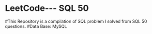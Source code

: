 # LeetCode--- SQL 50

#This Repository is a compilation of SQL problem I solved from SQL 50 questions.
#Data Base: MySQL
